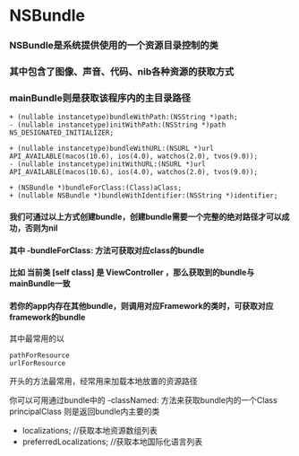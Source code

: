 
# NSBundle
### NSBundle是系统提供使用的一个资源目录控制的类
### 其中包含了图像、声音、代码、nib各种资源的获取方式
### mainBundle则是获取该程序内的主目录路径

```
+ (nullable instancetype)bundleWithPath:(NSString *)path;
- (nullable instancetype)initWithPath:(NSString *)path NS_DESIGNATED_INITIALIZER;

+ (nullable instancetype)bundleWithURL:(NSURL *)url API_AVAILABLE(macos(10.6), ios(4.0), watchos(2.0), tvos(9.0));
- (nullable instancetype)initWithURL:(NSURL *)url API_AVAILABLE(macos(10.6), ios(4.0), watchos(2.0), tvos(9.0));

+ (NSBundle *)bundleForClass:(Class)aClass;
+ (nullable NSBundle *)bundleWithIdentifier:(NSString *)identifier;
```

#### 我们可通过以上方式创建bundle，创建bundle需要一个完整的绝对路径才可以成功，否则为nil
#### 其中 -bundleForClass: 方法可获取对应class的bundle
#### 比如 当前类 [self class] 是 ViewController ，那么获取到的bundle与 mainBundle一致
#### 若你的app内存在其他bundle，则调用对应Framework的类时，可获取对应framework的bundle

其中最常用的以
```
pathForResource
urlForResource
```
开头的方法最常用，经常用来加载本地放置的资源路径

你可以可用通过bundle中的 -classNamed: 方法来获取bundle内的一个Class
principalClass 则是返回bundle内主要的类

- localizations; //获取本地资源数组列表
- preferredLocalizations; //获取本地国际化语言列表
